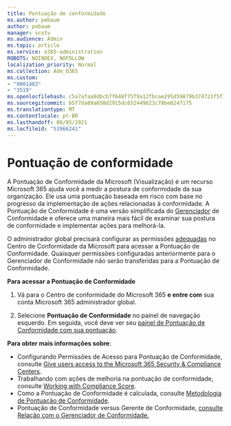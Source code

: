 ```yaml
---
title: Pontuação de conformidade
ms.author: pebaum
author: pebaum
manager: scotv
ms.audience: Admin
ms.topic: article
ms.service: o365-administration
ROBOTS: NOINDEX, NOFOLLOW
localization_priority: Normal
ms.collection: Adm_O365
ms.custom:
- "9001483"
- "3519"
ms.openlocfilehash: c5a7afaa9dbcb7f648f75f9a12fbcae295d59879b374721f5f7156b2d8c06d62
ms.sourcegitcommit: b5f7da89a650d2915dc652449623c78be6247175
ms.translationtype: MT
ms.contentlocale: pt-BR
ms.lasthandoff: 08/05/2021
ms.locfileid: "53966241"
---
```

# <a name="compliance-score"></a>Pontuação de conformidade

A Pontuação de Conformidade da Microsoft (Visualização) é um recurso Microsoft 365 ajuda você a medir a postura de conformidade da sua organização. Ele usa uma pontuação baseada em risco com base no progresso da implementação de ações relacionadas à conformidade.   A Pontuação de Conformidade é uma versão simplificada do [Gerenciador](https://docs.microsoft.com/microsoft-365/compliance/compliance-manager-overview) de Conformidade e oferece uma maneira mais fácil de examinar sua postura de conformidade e implementar ações para melhorá-la. 

O administrador global precisará configurar as permissões [adequadas](https://docs.microsoft.com/microsoft-365/security/office-365-security/permissions-in-the-security-and-compliance-center) no Centro de Conformidade da Microsoft para acessar a Pontuação de Conformidade.  Quaisquer permissões configuradas anteriormente para o Gerenciador de Conformidade não serão transferidas para a Pontuação de Conformidade.

**Para acessar a Pontuação de Conformidade**

1. Vá para o Centro de conformidade do Microsoft 365 **e entre com** sua conta Microsoft 365 administrador global.

2. Selecione **Pontuação de Conformidade** no painel de navegação esquerdo. Em seguida, você deve ver seu [painel de Pontuação de Conformidade com sua pontuação](https://docs.microsoft.com/microsoft-365/compliance/compliance-score-setup#understand-the-compliance-score-dashboard).
 

**Para obter mais informações sobre**:

- Configurando Permissões de Acesso para Pontuação de Conformidade, consulte [Give users access to the Microsoft 365 Security & Compliance Centers](https://docs.microsoft.com/microsoft-365/security/office-365-security/grant-access-to-the-security-and-compliance-center).
- Trabalhando com ações de melhoria na pontuação de conformidade, consulte  [Working with Compliance Score](https://docs.microsoft.com/microsoft-365/compliance/working-with-compliance-score).
- Como a Pontuação de Conformidade é calculada, consulte [Metodologia de Pontuação de Conformidade](https://docs.microsoft.com/microsoft-365/compliance/compliance-score-methodology).
- Pontuação de Conformidade versus Gerente de Conformidade, [consulte Relação com o Gerenciador de Conformidade.](https://docs.microsoft.com/microsoft-365/compliance/compliance-score#relationship-to-compliance-manager)

